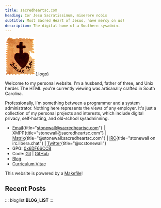 ```yaml
---
title: sacredheartsc.com
heading: Cor Jesu Sacratissimum, miserere nobis
subtitle: Most Sacred Heart of Jesus, have mercy on us!
description: The digital home of a Southern sysadmin.
---
```


![](sacredheart.png "Sacred Heart"){.logo}

Welcome to my personal website. I'm a husband, father of three, and Unix herder.
The HTML you're currently viewing was artisanally crafted in South Carolina.

Professionally, I'm something between a programmer and a system administrator.
Nothing here represents the views of any employer. It's just a collection of my
personal projects and interests, which include digital privacy, self-hosting,
and old-school sysadminning.

- [Email](mailto:stonewall@sacredheartsc.com){title="stonewall@sacredheartsc.com"} |
  [XMPP](xmpp:stonewall@sacredheartsc.com?message){title="stonewall@sacredheartsc.com"} |
  [Matrix](https://matrix.to/#/@stonewall:sacredheartsc.com){title="@stonewall:sacredheartsc.com"} |
  [IRC](ircs://irc.libera.chat/stonewall,isnick){title="stonewall on irc.libera.chat"} |
  [Twitter](https://twitter.com/scstonewall){title="@scstonewall"}
- GPG: [0x6DF66CCB](/gpg.asc)
- Code:
  [Git](https://git.sacredheartsc.com/) |
  [GitHub](https://github.com/sacredheartsc)
- [Blog](/blog/)
- [Curriculum Vitae](/cv/)

This website is powered by a [Makefile](https://git.sacredheartsc.com/www/about/)!

## Recent Posts

::: bloglist
__BLOG_LIST__
:::
